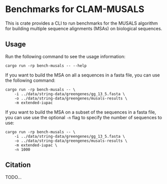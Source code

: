 # Benchmarks for CLAM-MUSALS

This is crate provides a CLI to run benchmarks for the MUSALS algorithm for building multiple sequence alignments (MSAs) on biological sequences.

## Usage

Run the following command to see the usage information:

```shell
cargo run -rp bench-musals -- --help
```

If you want to build the MSA on all a sequences in a fasta file, you can use the following command:

```shell
cargo run -rp bench-musals -- \
    -i ../data/string-data/greengenes/gg_13_5.fasta \
    -o ../data/string-data/greengenes/musals-results \
    -m extended-iupac
```

If you want to build the MSA on a subset of the sequences in a fasta file, you can use use the optional `-n` flag to specify the number of sequences to use:

```shell
cargo run -rp bench-musals -- \
    -i ../data/string-data/greengenes/gg_13_5.fasta \
    -o ../data/string-data/greengenes/musals-results \
    -m extended-iupac \
    -n 1000
```

## Citation

TODO...
